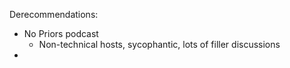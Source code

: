 






Derecommendations:
- No Priors podcast
	- Non-technical hosts, sycophantic, lots of filler discussions
- 


